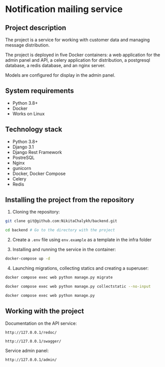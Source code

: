 Notification mailing service
=====

Project description
----------
The project is a service for working with customer data and managing message distribution.

The project is deployed in five Docker containers: a web application for the admin panel and API, a celery application for distribution, a postgresql database, a redis database, and an nginx server.

Models are configured for display in the admin panel.

System requirements
----------

* Python 3.8+
* Docker
* Works on Linux

Technology stack
----------

* Python 3.8+
* Django 3.1
* Django Rest Framework
* PostreSQL
* Nginx
* gunicorn
* Docker, Docker Compose
* Сelery
* Redis

Installing the project from the repository
----------
1. Cloning the repository:
```bash
git clone git@github.com:NikitaChalykh/backend.git

cd backend # Go to the directory with the project
```

2. Create a ```.env``` file using ```env.example``` as a template in the infra folder

3. Installing and running the service in the container:
```bash
docker-compose up -d
```

4. Launching migrations, collecting statics and creating a superuser:
```bash
docker compose exec web python manage.py migrate

docker compose exec web python manage.py collectstatic --no-input

docker compose exec web python manage.py
```

Working with the project
----------
Documentation on the API service:

```http://127.0.0.1/redoc/```

```http://127.0.0.1/swagger/```

Service admin panel:

```http://127.0.0.1/admin/```
